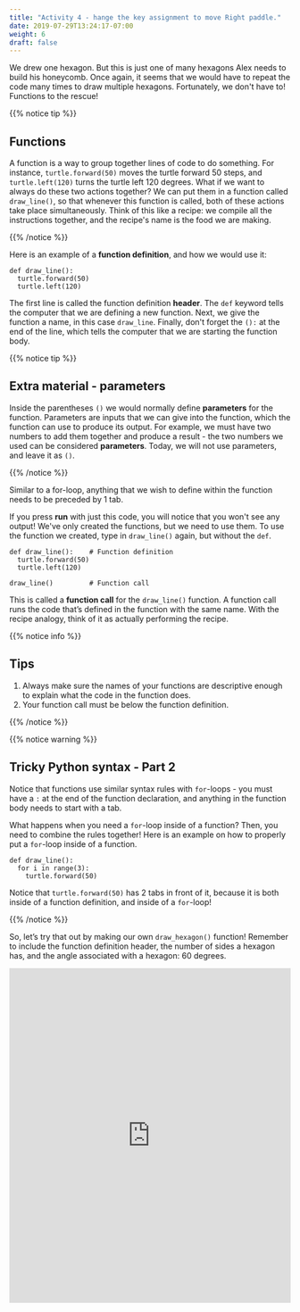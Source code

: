 ```yaml
---
title: "Activity 4 - hange the key assignment to move Right paddle."
date: 2019-07-29T13:24:17-07:00
weight: 6
draft: false
---
```


We drew one hexagon. But this is just one of many hexagons Alex needs to build his honeycomb. Once again, it seems that we would have to repeat the code many times to draw multiple hexagons. Fortunately, we don't have to! Functions to the rescue!

{{% notice tip %}}

## Functions

A function is a way to group together lines of code to do something. For instance, `turtle.forward(50)` moves the turtle forward 50 steps, and `turtle.left(120)` turns the turtle left 120 degrees. What if we want to always do these two actions together? We can put them in a function called `draw_line()`, so that whenever this function is called, both of these actions take place simultaneously. Think of this like a recipe: we compile all the instructions together, and the recipe's name is the food we are making.

{{% /notice %}}

Here is an example of a **function definition**, and how we would use it:

```
def draw_line():
  turtle.forward(50)
  turtle.left(120)
```

The first line is called the function definition **header**. The `def` keyword tells the computer that we are defining a new function. Next, we give the function a name, in this case `draw_line`. Finally, don't forget the `():` at the end of the line, which tells the computer that we are starting the function body.

{{% notice tip %}}

## Extra material - parameters
Inside the parentheses `()` we would normally define **parameters** for the function. Parameters are inputs that we can give into the function, which the function can use to produce its output. For example, we must have two numbers to add them together and produce a result - the two numbers we used can be considered **parameters**. Today, we will not use parameters, and leave it as `()`. 

{{% /notice %}}

Similar to a for-loop, anything that we wish to define within the function needs to be preceded by 1 tab.

If you press **run** with just this code, you will notice that you won't see any output! We've only created the functions, but we need to use them. To use the function we created, type in `draw_line()` again, but without the `def`. 

```
def draw_line():    # Function definition
  turtle.forward(50)
  turtle.left(120)

draw_line()         # Function call
```
 
This is called a **function call** for the `draw_line()` function. A function call runs the code that’s defined in the function with the same name. With the recipe analogy, think of it as actually performing the recipe.

{{% notice info %}}

## Tips

1. Always make sure the names of your functions are descriptive enough to explain what the code in the function does. 
2. Your function call must be below the function definition.

{{% /notice %}}

{{% notice warning %}}

## Tricky Python syntax - Part 2

Notice that functions use similar syntax rules with `for`-loops - you must have a `:` at the end of the function declaration, and anything in the function body needs to start with a tab.

What happens when you need a `for`-loop inside of a function? Then, you need to combine the rules together! Here is an example on how to properly put a `for`-loop inside of a function.

```
def draw_line():
  for i in range(3):
    turtle.forward(50)
```

Notice that `turtle.forward(50)` has 2 tabs in front of it, because it is both inside of a function definition, and inside of a `for`-loop!

{{% /notice %}}

So, let’s try that out by making our own `draw_hexagon()` function! Remember to include the function definition header, the number of sides a hexagon has, and the angle associated with a hexagon: 60 degrees.

<iframe height="600px" width="100%" src="https://repl.it/@nuevofoundation/PythonWithTurtleActivity4?lite=true" scrolling="no" frameborder="no" allowtransparency="true" allowfullscreen="true" sandbox="allow-forms allow-pointer-lock allow-popups allow-same-origin allow-scripts allow-modals"></iframe>
